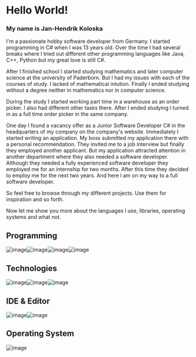 # Hello World!
### My name is Jan-Hendrik Koloska
I'm a passionate hobby software developer from Germany. I started programming in C# when I was 13 years old. Over the time I had several breaks where I tried out different other programming languages like Java, C++, Python but my great love is still C#.


After I finished school I started studying mathematics and later computer science at the university of Paderborn. But I had my issues with each of the courses of study. I lacked of mathematical intution. Finally I ended studying without a degree neither in mathematics nor in computer science.


During the study I started working part time in a warehouse as an order picker. I also had different other tasks there. After I ended studying I turned in as a full time order picker in the same company. 

One day I found a vacancy offer as a Junior Software Developer C# in the headquarters of my company on the company's website. Immediately I started writing an application. My boss submitted my application there with a personal recommendation. They invited me to a job interview but finally they employed another applicant. But my application attracted attention in another department where they also needed a software developer. Although they needed a fully experienced software developer they employed me for an internship for two months. After this time they decided to employ me for the next two years. And here I am on my way to a full software developer.

So feel free to browse through my different projects. Use them for inspiration and so forth.

Now let me show you more about the languages I use, libraries, operating systems and what not.

## Programming
![image](https://img.shields.io/badge/C%23-239120?style=for-the-badge&logo=csharp&logoColor=white)![image](https://img.shields.io/badge/powershell-5391FE?style=for-the-badge&logo=powershell&logoColor=white)![image](https://img.shields.io/badge/HTML5-E34F26?style=for-the-badge&logo=html5&logoColor=white)![image](https://img.shields.io/badge/CSS3-1572B6?style=for-the-badge&logo=css3&logoColor=white)

## Technologies
![image](https://img.shields.io/badge/Microsoft%20SQL%20Server-CC2927?style=for-the-badge&logo=microsoft%20sql%20server&logoColor=white)![image](https://img.shields.io/badge/.NET-512BD4?style=for-the-badge&logo=dotnet&logoColor=white)![image](https://img.shields.io/badge/Bootstrap-563D7C?style=for-the-badge&logo=bootstrap&logoColor=white)
## IDE & Editor
![image](https://img.shields.io/badge/Visual_Studio-5C2D91?style=for-the-badge&logo=visual%20studio&logoColor=white)![image](https://img.shields.io/badge/Visual_Studio_Code-0078D4?style=for-the-badge&logo=visual%20studio%20code&logoColor=white)

## Operating System
![image](https://img.shields.io/badge/Windows_11-0078d4?style=for-the-badge&logo=windows-11&logoColor=white)
